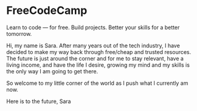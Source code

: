 # FreeCodeCamp

Learn to code — for free.
Build projects.
Better your skills for a better tomorrow.

Hi, my name is Sara. After many years out of the tech industry, I have decided to make my way back through free/cheap and trusted resources. The future is just around the corner and for me to stay relevant, have a living income, and have the life I desire, growing my mind and my skills is the only way I am going to get there.

So welcome to my little corner of the world as I push what I currently am now.

Here is to the future,
Sara